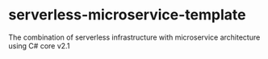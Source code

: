 # serverless-microservice-template
The combination of serverless infrastructure with microservice architecture using C# core v2.1
